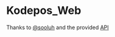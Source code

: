 # Kodepos_Web
Thanks to [@sooluh](https://github.com/sooluh) and the provided [API](https://github.com/sooluh/kodepos) 
